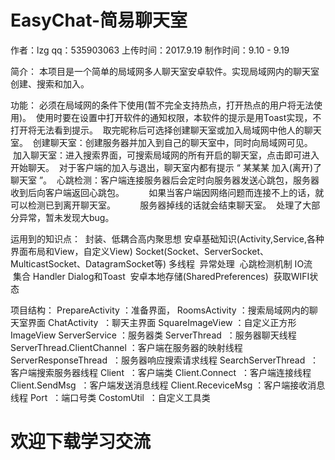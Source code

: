 # EasyChat-简易聊天室

作者：lzg
qq：535903063
上传时间：2017.9.19
制作时间：9.10 - 9.19

简介：
  本项目是一个简单的局域网多人聊天室安卓软件。实现局域网内的聊天室创建、搜索和加入。

功能：
  必须在局域网的条件下使用(暂不完全支持热点，打开热点的用户将无法使用)。
  使用时要在设置中打开软件的通知权限，本软件的提示是用Toast实现，不打开将无法看到提示。
  取完昵称后可选择创建聊天室或加入局域网中他人的聊天室。
  创建聊天室：创建服务器并加入到自己的聊天室中，同时向局域网可见。
  加入聊天室：进入搜索界面，可搜索局域网的所有开启的聊天室，点击即可进入开始聊天。
  对于客户端的加入与退出，聊天室内都有提示 “ 某某某 加入(离开)了聊天室 ”。
  心跳检测：客户端连接服务器后会定时向服务器发送心跳包，服务器收到后向客户端返回心跳包。
          如果当客户端因网络问题而连接不上的话，就可以检测已到离开聊天室。
          服务器掉线的话就会结束聊天室。
  处理了大部分异常，暂未发现大bug。

运用到的知识点：
  封装、低耦合高内聚思想
  安卓基础知识(Activity,Service,各种界面布局和View，自定义View)
  Socket(Socket、ServerSocket、MulticastSocket、DatagramSocket等)
  多线程
  异常处理
  心跳检测机制
  IO流
  集合
  Handler
  Dialog和Toast
  安卓本地存储(SharedPreferences)
  获取WIFI状态
  
项目结构：
  PrepareActivity ：准备界面，
  RoomsActivity ：搜索局域网内的聊天室界面
  ChatActivity  ：聊天主界面
  SquareImageView ：自定义正方形ImageView
  ServerService ：服务器类
  ServerThread  ：服务器聊天线程
  ServerThread.ClientChannel ：客户端在服务器的映射线程
  ServerResponseThread  ：服务器响应搜索请求线程
  SearchServerThread  ：客户端搜索服务器线程
  Client  ：客户端类
  Client.Connect  ：客户端连接线程
  Client.SendMsg  ：客户端发送消息线程
  Client.ReceviceMsg ：客户端接收消息线程
  Port  ：端口号类
  CostomUtil  ：自定义工具类
  
# 欢迎下载学习交流




